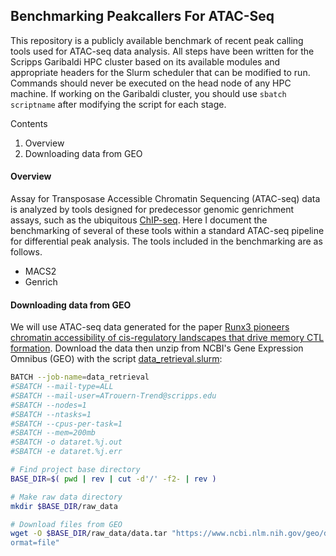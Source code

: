 ## Benchmarking Peakcallers For ATAC-Seq
This repository is a publicly available benchmark of recent peak calling tools used for ATAC-seq data analysis. All steps have been written for the Scripps Garibaldi HPC cluster based on its available modules and appropriate headers for the Slurm scheduler that can be modified to run. Commands should never be executed on the head node of any HPC machine. If working on the Garibaldi cluster, you should use `sbatch scriptname` after modifying the script for each stage.

Contents

1. Overview
2. Downloading data from GEO

#### Overview
Assay for Transposase Accessible Chromatin Sequencing (ATAC-seq) data is analyzed by tools designed for predecessor genomic genrichment assays, such as the ubiquitous [ChIP-seq](1). Here I document the benchmarking of several of these tools within a standard ATAC-seq pipeline for differential peak analysis. The tools included in the benchmarking are as follows.
* MACS2
* Genrich

#### Downloading data from GEO
We will use ATAC-seq data generated for the paper [Runx3 pioneers chromatin accessibility of cis-regulatory landscapes that drive memory CTL formation](https://doi.org/10.1016/j.immuni.2018.03.028). 
Download the data then unzip from NCBI's Gene Expression Omnibus (GEO) with the script [data_retrieval.slurm](./scripts/data_retrieval.slurm):

```bash
BATCH --job-name=data_retrieval
#SBATCH --mail-type=ALL
#SBATCH --mail-user=ATrouern-Trend@scripps.edu
#SBATCH --nodes=1
#SBATCH --ntasks=1
#SBATCH --cpus-per-task=1
#SBATCH --mem=200mb
#SBATCH -o dataret.%j.out
#SBATCH -e dataret.%j.err

# Find project base directory
BASE_DIR=$( pwd | rev | cut -d'/' -f2- | rev )

# Make raw data directory
mkdir $BASE_DIR/raw_data

# Download files from GEO
wget -O $BASE_DIR/raw_data/data.tar "https://www.ncbi.nlm.nih.gov/geo/download/?acc=GSE111149&f
ormat=file"

```




